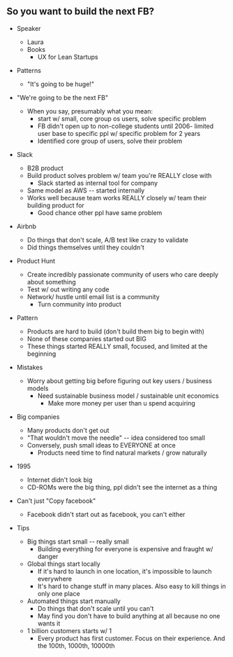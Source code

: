 So you want to build the next FB?
--------------------------------

* Speaker
  * Laura
  * Books
    * UX for Lean Startups

* Patterns
  * "It's going to be huge!"

* "We're going to be the next FB"
  * When you say, presumably what you mean:
    * start w/ small, core group os users, solve specific problem
    * FB didn't open up to non-college students until 2006-
      limited user base to specific ppl w/ specific problem for 2 years
    * Identified core group of users, solve their problem

* Slack
  * B2B product
  * Build product solves problem w/ team you're REALLY close with
    * Slack started as internal tool for company
  * Same model as AWS -- started internally
  * Works well because team works REALLY closely w/ team their building
    product for
    * Good chance other ppl have same problem

* Airbnb
  * Do things that don't scale, A/B test like crazy to validate
  * Did things themselves until they couldn't

* Product Hunt
  * Create incredibly passionate community of users who care deeply about something
  * Test w/ out writing any code
  * Network/ hustle until email list is a community
    * Turn community into product

* Pattern
  * Products are hard to build (don't build them big to begin with)
  * None of these companies started out BIG
  * These things started REALLY small, focused, and limited at the beginning

* Mistakes
  * Worry about getting big before figuring out key users / business models
    * Need sustainable business model / sustainable unit economics
      * Make more money per user than u spend acquiring

* Big companies
  * Many products don't get out
  * "That wouldn't move the needle" -- idea considered too small
  * Conversely, push small ideas to EVERYONE at once
    * Products need time to find natural markets / grow naturally

* 1995
  * Internet didn't look big
  * CD-ROMs were the big thing, ppl didn't see the internet as a thing

* Can't just "Copy facebook"
  * Facebook didn't start out as facebook, you can't either

* Tips
  * Big things start small -- really small
    * Building everything for everyone is expensive and fraught w/ danger
  * Global things start locally
    * If it's hard to launch in one location, it's impossible to launch everywhere
    * It's hard to change stuff in many places. Also easy to kill things in only one place
  * Automated things start manually
    * Do things that don't scale until you can't
    * May find you don't have to build anything at all because no one wants it
  * 1 billion customers starts w/ 1
    * Every product has first customer. Focus on their experience. And the 100th, 1000th, 10000th
